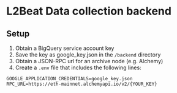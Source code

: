 # L2Beat Data collection backend

## Setup

1. Obtain a BigQuery service account key
2. Save the key as google_key.json in the `/backend` directory
3. Obtain a JSON-RPC url for an archive node (e.g. Alchemy)
4. Create a `.env` file that includes the following lines:

```
GOOGLE_APPLICATION_CREDENTIALS=google_key.json
RPC_URL=https://eth-mainnet.alchemyapi.io/v2/{YOUR_KEY}
```
